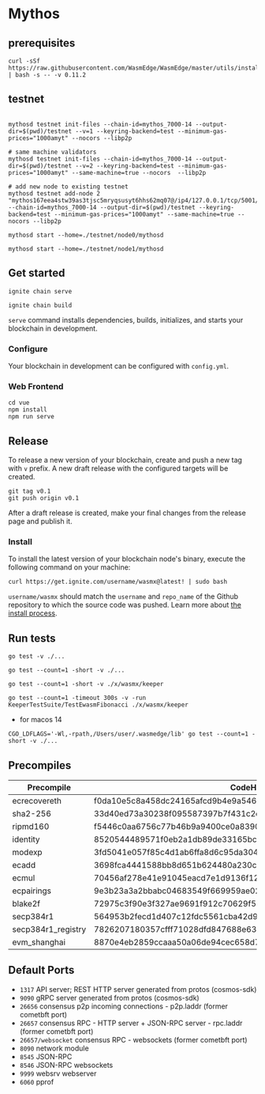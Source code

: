 # Mythos

## prerequisites

```
curl -sSf https://raw.githubusercontent.com/WasmEdge/WasmEdge/master/utils/install.sh | bash -s -- -v 0.11.2
```

## testnet

```

mythosd testnet init-files --chain-id=mythos_7000-14 --output-dir=$(pwd)/testnet --v=1 --keyring-backend=test --minimum-gas-prices="1000amyt" --nocors --libp2p

# same machine validators
mythosd testnet init-files --chain-id=mythos_7000-14 --output-dir=$(pwd)/testnet --v=2 --keyring-backend=test --minimum-gas-prices="1000amyt" --same-machine=true --nocors  --libp2p

# add new node to existing testnet
mythosd testnet add-node 2 "mythos167eea4stw39as3tjsc5mryqsusyt6hhs62mq07@/ip4/127.0.0.1/tcp/5001/p2p/12D3KooWAcvC67ydPNLzd7jsnKr47yngw6H5rVr86etnySDd9aXP" --chain-id=mythos_7000-14 --output-dir=$(pwd)/testnet --keyring-backend=test --minimum-gas-prices="1000amyt" --same-machine=true --nocors --libp2p

mythosd start --home=./testnet/node0/mythosd

mythosd start --home=./testnet/node1/mythosd

```

## Get started

```
ignite chain serve

ignite chain build
```

`serve` command installs dependencies, builds, initializes, and starts your blockchain in development.

### Configure

Your blockchain in development can be configured with `config.yml`.

### Web Frontend

```
cd vue
npm install
npm run serve
```

## Release
To release a new version of your blockchain, create and push a new tag with `v` prefix. A new draft release with the configured targets will be created.

```
git tag v0.1
git push origin v0.1
```

After a draft release is created, make your final changes from the release page and publish it.

### Install
To install the latest version of your blockchain node's binary, execute the following command on your machine:

```
curl https://get.ignite.com/username/wasmx@latest! | sudo bash
```
`username/wasmx` should match the `username` and `repo_name` of the Github repository to which the source code was pushed. Learn more about [the install process](https://github.com/allinbits/starport-installer).


## Run tests

```
go test -v ./...

go test --count=1 -short -v ./...

go test --count=1 -short -v ./x/wasmx/keeper

go test --count=1 -timeout 300s -v -run KeeperTestSuite/TestEwasmFibonacci ./x/wasmx/keeper

```
* for macos 14
```
CGO_LDFLAGS='-Wl,-rpath,/Users/user/.wasmedge/lib' go test --count=1 -short -v ./...
```

## Precompiles

| Precompile         | CodeHash     | address    |
|--------------------|--------------|------------|
| ecrecovereth | f0da10e5c8a458dc24165afcd9b4e9a546b764a29388f382d336a4fcb9cd6263 | 0x000000000000000000000000000000000000000000000000000000000000001f |
| sha2-256     | 33d40ed73a30238f095587397b7f431c2ed0e893c08e759dcd36d82d51cf78a1 | 0x0000000000000000000000000000000000000000000000000000000000000002 |
| ripmd160     | f5446c0aa6756c77b46b9a9400ce0a83907b5ef3bbc855e43ea1e405f5b9fc21 | 0x0000000000000000000000000000000000000000000000000000000000000003 |
| identity     | 8520544489571f0eb2a1db89de33165bc7165572ce7fc075f3cc8bb52948f529 | 0x0000000000000000000000000000000000000000000000000000000000000004 |
| modexp       | 3fd5041e057f85c4d1ab6ffa8d6c95da30496efd043095e80043e81f1739724f | 0x0000000000000000000000000000000000000000000000000000000000000005 |
| ecadd        | 3698fca4441588bb8d651b624480a230c3d70fc096d473c4a5833c3f3c552cc3 | 0x0000000000000000000000000000000000000000000000000000000000000006 |
| ecmul        | 70456af278e41e91045eacd7e1d9136f12676f614c2aac5623e6c7b4fd8d2f47 | 0x0000000000000000000000000000000000000000000000000000000000000007 |
| ecpairings   | 9e3b23a3a2bbabc04683549f669959ae029f894e35e00b0f7cb6b1eb88184859 | 0x0000000000000000000000000000000000000000000000000000000000000008 |
| blake2f      | 72975c3f90e3f327ae9691f912c70629f56af571d82b1a6ec80f1d40f5b93c8c | 0x0000000000000000000000000000000000000000000000000000000000000009 |
| secp384r1    | 564953b2fecd1d407c12fdc5561cba42d943875f5052a9fdae07867f1503e425 | 0x0000000000000000000000000000000000000000000000000000000000000020 |
| secp384r1_registry | 7826207180357cfff71028dfd847688e6379cfaac6f8f7d5624bd801fb99111f | 0x0000000000000000000000000000000000000000000000000000000000000021 |
| evm_shanghai | 8870e4eb2859ccaaa50a06de94cec658d78617df336a8ec29f0a5c9f29bf975a | 0x0000000000000000000000000000000000000000000000000000000000000023 |

## Default Ports

* `1317` API server; REST HTTP server generated from protos (cosmos-sdk)
* `9090` gRPC server generated from protos (cosmos-sdk)
* `26656` consensus p2p incoming connections - p2p.laddr (former cometbft port)
* `26657` consensus RPC - HTTP server + JSON-RPC server - rpc.laddr (former cometbft port)
* `26657/websocket` consensus RPC - websockets (former cometbft port)
* `8090` network module
* `8545` JSON-RPC
* `8546` JSON-RPC websockets
* `9999` websrv webserver
* `6060` pprof
